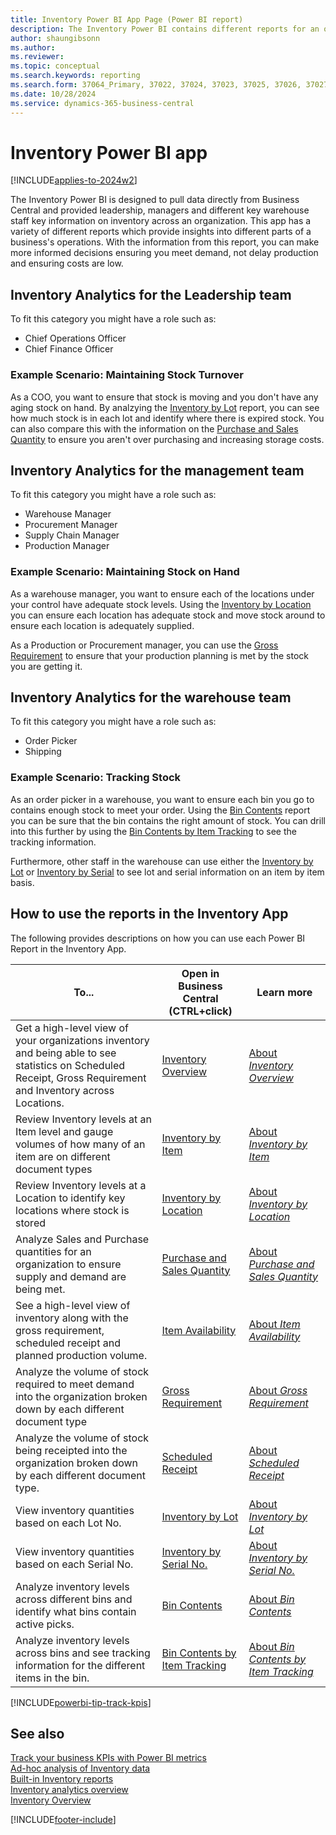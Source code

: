 ```yaml
---
title: Inventory Power BI App Page (Power BI report)
description: The Inventory Power BI contains different reports for an organizations inventory reporting needs
author: shaungibsonn
ms.author: 
ms.reviewer: 
ms.topic: conceptual
ms.search.keywords: reporting
ms.search.form: 37064_Primary, 37022, 37024, 37023, 37025, 37026, 37027, 37028, 37029, 37030, 37031, 37032
ms.date: 10/28/2024
ms.service: dynamics-365-business-central
---
```


# Inventory Power BI app
[!INCLUDE[applies-to-2024w2](includes/applies-to-2024w2.md)]

The Inventory Power BI is designed to pull data directly from Business Central and provided leadership, managers and different key warehouse staff key information on inventory across an organization. This app has a variety of different reports which provide insights into different parts of a business's operations. With the information from this report, you can make more informed decisions ensuring you meet demand, not delay production and ensuring costs are low.

## Inventory Analytics for the Leadership team
To fit this category you might have a role such as:
- Chief Operations Officer
- Chief Finance Officer

### Example Scenario: Maintaining Stock Turnover
As a COO, you want to ensure that stock is moving and you don't have any aging stock on hand. By analzying the [Inventory by Lot](inventory-powerbi-inventory-by-lot.md) report, you can see how much stock is in each lot and identify where there is expired stock. You can also compare this with the information on the [Purchase and Sales Quantity](inventory-powerbi-purchase-and-sales-qty.md) to ensure you aren't over purchasing and increasing storage costs. 

## Inventory Analytics for the management team
To fit this category you might have a role such as:
- Warehouse Manager
- Procurement Manager
- Supply Chain Manager
- Production Manager

### Example Scenario: Maintaining Stock on Hand
As a warehouse manager, you want to ensure each of the locations under your control have adequate stock levels. Using the [Inventory by Location](inventory-powerbi-inventory-by-location.md) you can ensure each location has adequate stock and move stock around to ensure each location is adequately supplied.

As a Production or Procurement manager, you can use the [Gross Requirement](inventory-powerbi-gross-requirement.md) to ensure that your production planning is met by the stock you are getting it. 

## Inventory Analytics for the warehouse team
To fit this category you might have a role such as:
- Order Picker
- Shipping 

### Example Scenario: Tracking Stock
As an order picker in a warehouse, you want to ensure each bin you go to contains enough stock to meet your order. Using the [Bin Contents](inventory-powerbi-bin-contents.md) report you can be sure that the bin contains the right amount of stock. You can drill into this further by using the [Bin Contents by Item Tracking](inventory-powerbi-bin-contents-by-item-tracking.md) to see the tracking information.

Furthermore, other staff in the warehouse can use either the [Inventory by Lot](inventory-powerbi-inventory-by-lot.md) or [Inventory by Serial](inventory-powerbi-inventory-by-serial-no.md) to see lot and serial information on an item by item basis.

## How to use the reports in the Inventory App

The following provides descriptions on how you can use each Power BI Report in the Inventory App.

|To... | Open in Business Central (CTRL+click) | Learn more	|
|------|---------------------------------------|----------- |
|Get a high-level view of your organizations inventory and being able to see statistics on Scheduled Receipt, Gross Requirement and Inventory across Locations. | [Inventory Overview](https://businesscentral.dynamics.com?page=37022) | [About *Inventory Overview*](inventory-powerbi-inventory-overview.md)|
|Review Inventory levels at an Item level and gauge volumes of how many of an item are on different document types | [Inventory by Item](https://businesscentral.dynamics.com?page=37024) | [About *Inventory by Item*](inventory-powerbi-inventory-by-item.md)|
|Review Inventory levels at a Location to identify key locations where stock is stored | [Inventory by Location](https://businesscentral.dynamics.com?page=37023) | [About *Inventory by Location*](inventory-powerbi-inventory-by-location.md)|
|Analyze Sales and Purchase quantities for an organization to ensure supply and demand are being met. | [Purchase and Sales Quantity](https://businesscentral.dynamics.com?page=37025) | [About *Purchase and Sales Quantity*](inventory-powerbi-inventory-by-item.md)|
|See a high-level view of inventory along with the gross requirement, scheduled receipt and planned production volume. | [Item Availability](https://businesscentral.dynamics.com?page=37026) | [About *Item Availability*](inventory-powerbi-inventory-by-item.md)|
|Analyze the volume of stock required to meet demand into the organization broken down by each different document type | [Gross Requirement](https://businesscentral.dynamics.com?page=37027) | [About *Gross Requirement*](inventory-powerbi-inventory-by-item.md)|
|Analyze the volume of stock being receipted into the organization broken down by each different document type. | [Scheduled Receipt](https://businesscentral.dynamics.com?page=37028) | [About *Scheduled Receipt*](inventory-powerbi-inventory-by-item.md)|
|View inventory quantities based on each Lot No. | [Inventory by Lot](https://businesscentral.dynamics.com?page=37029) | [About *Inventory by Lot*](inventory-powerbi-inventory-by-item.md)|
|View inventory quantities based on each Serial No. | [Inventory by Serial No.](https://businesscentral.dynamics.com?page=37030) | [About *Inventory by Serial No.*](inventory-powerbi-inventory-by-item.md)|
|Analyze inventory levels across different bins and identify what bins contain active picks. | [Bin Contents](https://businesscentral.dynamics.com?page=37031) | [About *Bin Contents*](inventory-powerbi-inventory-by-item.md)|
|Analyze inventory levels across bins and see tracking information for the different items in the bin. | [Bin Contents by Item Tracking](https://businesscentral.dynamics.com?page=37032) | [About *Bin Contents by Item Tracking*](inventory-powerbi-inventory-by-item.md)|


[!INCLUDE[powerbi-tip-track-kpis](includes/powerbi-tip-track-kpis.md)]

## See also

[Track your business KPIs with Power BI metrics](#TODO)   
[Ad-hoc analysis of Inventory data](#TODO)   
[Built-in Inventory reports](#TODO)  
[Inventory analytics overview](#TODO)  
[Inventory Overview](#TODO)  

[!INCLUDE[footer-include](includes/footer-banner.md)]
